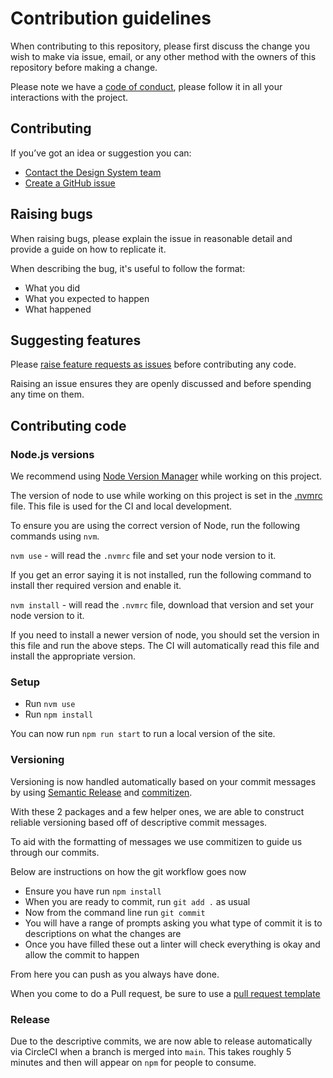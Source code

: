 # Contribution guidelines

When contributing to this repository, please first discuss the change you wish to make via issue, email, or any other method with the owners of this repository before making a change.

Please note we have a [code of conduct](https://github.com/ministryofjustice/moj-frontend/blob/main/CODE_OF_CONDUCT.md), please follow it in all your interactions with the project.

## Contributing

If you’ve got an idea or suggestion you can:

- [Contact the Design System team](https://design-patterns.service.justice.gov.uk/community/help-and-feedback)
- [Create a GitHub issue](https://github.com/ministryofjustice/moj-frontend/issues)

## Raising bugs

When raising bugs, please explain the issue in reasonable detail and provide a guide on how to replicate it.

When describing the bug, it's useful to follow the format:

- What you did
- What you expected to happen
- What happened

## Suggesting features

Please [raise feature requests as issues](https://github.com/ministryofjustice/moj-frontend/issues) before contributing any code.

Raising an issue ensures they are openly discussed and before spending any time on them.

## Contributing code

### Node.js versions

We recommend using [Node Version Manager](https://github.com/nvm-sh/nvm#installing-and-updating) while working on this project.

The version of node to use while working on this project is set in the [.nvmrc](./.nvmrc) file. This file is used for the CI and local development.

To ensure you are using the correct version of Node, run the following commands using `nvm`.

`nvm use` - will read the `.nvmrc` file and set your node version to it.

If you get an error saying it is not installed, run the following command to install ther required version and enable it.

`nvm install` - will read the `.nvmrc` file, download that version and set your node version to it.

If you need to install a newer version of node, you should set the version in this file and run the above steps. The CI will automatically read this file and install the appropriate version.

### Setup

- Run `nvm use`
- Run `npm install`

You can now run `npm run start` to run a local version of the site.

### Versioning

Versioning is now handled automatically based on your commit messages by using [Semantic Release](https://semantic-release.gitbook.io/semantic-release/) and [commitizen](https://www.npmjs.com/package/commitizen).

With these 2 packages and a few helper ones, we are able to construct reliable versioning based off of descriptive commit messages.

To aid with the formatting of messages we use commitizen to guide us through our commits.

Below are instructions on how the git workflow goes now

- Ensure you have run `npm install`
- When you are ready to commit, run `git add .` as usual
- Now from the command line run `git commit`
- You will have a range of prompts asking you what type of commit it is to descriptions on what the changes are
- Once you have filled these out a linter will check everything is okay and allow the commit to happen

From here you can push as you always have done.

When you come to do a Pull request, be sure to use a [pull request template](https://github.com/ministryofjustice/moj-frontend/blob/main/.github/PULL_REQUEST_TEMPLATE)

### Release

Due to the descriptive commits, we are now able to release automatically via CircleCI when a branch is merged into `main`. This takes roughly 5 minutes and then will appear on `npm` for people to consume.
